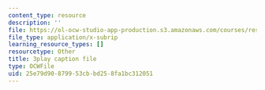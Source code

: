 ```yaml
---
content_type: resource
description: ''
file: https://ol-ocw-studio-app-production.s3.amazonaws.com/courses/res-ll-005-mathematics-of-big-data-and-machine-learning-january-iap-2020/25e79d90879953cbbd258fa1bc312051_2DDjHvH8d2k.srt
file_type: application/x-subrip
learning_resource_types: []
resourcetype: Other
title: 3play caption file
type: OCWFile
uid: 25e79d90-8799-53cb-bd25-8fa1bc312051
---
```

